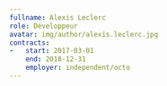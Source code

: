 ```yaml
---
fullname: Alexis Leclerc
role: Développeur
avatar: img/author/alexis.leclerc.jpg
contracts:
-   start: 2017-03-01
    end: 2018-12-31
    employer: independent/octo
---
```

